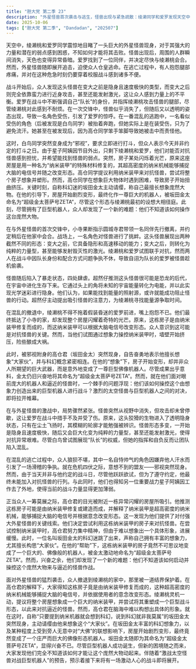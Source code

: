 ```yaml
---
title: "胆大党 第二季 23"
description: "外星怪兽首次袭击与逃生，怪兽出现与紧急疏散：绫濑同学和爱罗发现天空中出现巨大的外星怪兽，对它的力量和弱点感到困惑和震惊。他们不确定如何才能战胜它。外星怪兽首次袭击与逃生，人员消失与会合计划：在怪兽出现后，周围的人群突然消失。爱罗找到了一位同伴，并决定尽快与绫濑桃会合。与此同时，天空也变得异常黑暗。外星怪兽首次袭击与逃生，怪兽追击与危机：外星怪兽开始追击众人，他们被迫仓皇逃跑。在逃亡中，有角色感到腿部疼痛，并抱怨在这种危急情况下仍要穿着校服战斗的不便。与外星怪兽的首次交锋，战术部署与角色冲突：小寺指示圆城寺君带着一名同伴先行撤退，并约定随后到自己家集合。战场上，一名角色对怪兽进行挑衅。与外星怪兽的首次交锋，怪兽形态变化与战斗：怪兽在战斗中展现出两种形态：变大前是隐身速度型，变大后则变为力量型，并且能够发射激光。绫濑桃和爱罗尝试与怪兽对抗，但两人因谁是队长以及如何配合的问题发生争执，导致队长在战斗中被怪兽偷袭。与外星怪兽的首次交锋，怪兽暴走与弱点推测：怪兽随后进入了暴走状态。有角色推测这头怪兽可能是恐龙的后代，通过角将未知的宇宙能量转化为电能，并利用光学迷彩进行隐身。他们认为如果能找到能量照射源，或许就能阻止怪兽。隐形怪兽的威胁与纳米装甲的发现，隐形攻击与危机加剧：怪兽突然从视线中消失，但攻击仍在继续。原来它进入了透明隐身状态，导致爱罗在战斗中受伤。在扬起的灰尘中，怪兽的轮廓才勉强可见。隐形怪兽的威胁与纳米装甲的发现，逃亡中的插曲与邪视登场：在逃亡过程中，一名帅哥角色因嫌弃他人的汗水而与另一名角色发生争执。随后，邪视出现，但由于今天不是与他约定的战斗日，他无法加入战斗。隐形怪兽的威胁与纳米装甲的发现，纳米装甲的线索：众人发现附近一栋房屋正在闪闪发光。高仓君观察后推测这栋房子是用纳米装甲修复或建造的，这可能成为对付外星怪兽的关键。纳米装甲的运用与巨型机器人诞生，纳米装甲原理的解释：高仓君解释说，纳米装甲是超高密度的纳米机械，能够捕捉大脑的电信号，并根据使用者的想法改变形态。纳米装甲的运用与巨型机器人诞生，重塑房屋的尝试：绫濑桃提议将整个房屋想象成一个巨大的纳米装甲，并尝试对其进行重塑以对抗怪兽。然而，高仓君发现自己难以在脑海中具体构想出合适的形态。纳米装甲的运用与巨型机器人诞生，坂田金太的介入与大佛机器人：此时，自称“提到纳米机器就会想到科幻，说到科幻就离不开本人”的坂田金太出现，主动提出由他来想象“大家伙”。在他的科幻想象力（以及受到某人无意中想象大佛的影响）下，房屋开始变形，最终变成了一个巨大的佛像形态机器人，并被坂田金太命名为“超级金太菩萨号ZETA”。纳米装甲的运用与巨型机器人诞生，未知的挑战与剧情预告：尽管巨型机器人成功诞生，但众人仍不清楚如何才能让它动起来。最后，伴随着“激战 太空怪兽对战巨型机器人”的预告语，暗示了接下来的故事发展。"
date: 2025-10-06
tags: ["胆大党 第二季", "Dandadan", "202507"]
---
```


天空中，绫濑桃和爱罗同学震惊地目睹了一头巨大的外星怪兽现身，对于其强大的力量和潜在的弱点感到困惑，不知如何才能将其击败。怪兽出现后，周围的人群瞬间消失，天色也变得异常昏暗。爱罗找到了一位同伴，并决定尽快与绫濑桃会合。然而，外星怪兽随即展开追击，迫使众人仓皇逃命。在逃亡过程中，有人抱怨腿部疼痛，并对在这种危急时刻仍要穿着校服战斗感到诸多不便。

战斗开始后，众人发现这头怪兽在变大之前是隐身且速度极快的类型，而变大之后则完全依靠蛮力进行近身攻击，甚至还能发射激光，这让众人感到力量上的不平衡。爱罗在战斗中不断强调自己“队长”的身份，并指挥绫濑桃攻击怪兽的腿部，尽管绫濑桃对此感到不耐烦。在一次交锋中，怪兽似乎消失了，但随后又以透明的姿态出现，导致一名角色受伤，引发了爱罗的惊呼。在一番混乱的逃跑中，一名看似受伤的角色（后被发现是白鸟同学）被抬着奔跑，但她实际上是在装受伤，只为了避免流汗。她甚至在被发现后，因为高仓同学笨手笨脚导致她被击中而责怪他。

这时，白鸟同学突然变身成为“邪视”，要求立即进行打斗，但众人表示今天并非约定的打斗之日。由于星子阿姨因节目外出，只剩下绫濑桃和爱罗，他们对能否对抗怪兽感到担忧，并希望能找到怪兽的弱点。突然，房子某处闪烁着光芒，原来这座房屋是用一种名为“纳米装甲”的特殊材料修复的，其超高密度的纳米机械能够捕捉大脑的电信号并随之改变形态。高仓同学提议利用纳米装甲来对抗怪兽，尝试将整个房子想象并塑形。然而，高仓同学在想象巨大物体时遇到困难，导致房子开始扭曲挤压。关键时刻，自称科幻迷的坂田金太主动请缨，称自己最擅长想象庞然大物。在他的引导下，房屋开始剧烈变形，最终化作一尊巨大的机器人，被坂田金太命名为“超级金太菩萨号ZETA”，尽管这个形态与绫濑桃最初的设想大相径庭。此刻，尽管拥有了巨型机器人，众人却发现了一个新的难题：他们不知道该如何操作这台庞然大物。

在与外星怪兽的首次交锋中，小寺果断指示圆城寺君带领一名同伴先行撤离，并约定稍后在他家中会合。战场上，一名角色对怪兽进行了挑衅。这头怪兽展现出两种截然不同的形态：变大之前，它具备隐形和高速移动的能力；变大之后，则转化为纯粹的力量型，甚至能够发射毁灭性的激光。绫濑桃和爱罗试图联手对抗，然而两人在战斗中因队长身份和配合方式问题争执不休，导致自诩为队长的爱罗被怪兽趁机偷袭。

怪兽随后陷入了暴走状态，四处肆虐。超然仔推测这头怪兽很可能是恐龙的后代，在宇宙中进化生存下来。它通过头上的角将未知的宇宙能量转化为电能，并以此实现光学迷彩进行隐身。他们认为，如果能找到能量的照射源，或许就能成功阻止怪兽的行动。超然仔主动提出吸引怪兽的注意力，为绫濑桃寻找能量源争取时间。

在混乱的撤退中，绫濑桃不得不拖着假装昏迷的爱罗前进，嘴上抱怨不已。他们最终抵达了小寺的家，却发现整个房屋闪耀着奇特的光芒。原来，这栋房子是由纳米装甲修复而成的，而这纳米装甲可以根据大脑电信号改变形态。众人意识到这可能是对抗怪兽的关键。然而，当他们试图通过想象力操控纳米装甲时，墙壁开始挤压，险些酿成大祸。

此时，被邪视附身的高仓君（坂田金太）突然现身，自告奋勇地表示他擅长想象“大家伙”，并与科幻概念紧密相连。在他的“想象”下，房子开始变形，却并非众人所期望的巨大武器，而是意外地变成了一尊巨型佛像机器人。尽管成果出乎意料，金太仍旧兴奋地将其命名为“超级金太菩萨号ZETA”。然而，就在他们面对眼前庞大的机器人和逼近的怪兽时，一个棘手的问题浮现：他们该如何操控这个由想象力创造出来的巨型机器人进行战斗？激烈的太空怪兽与巨型机器人之间的对决，即将拉开帷幕。

在与外星怪兽的激战中，局势骤然紧张。怪兽突然从视野中消失，但攻击却未曾停歇，这让爱罗在战斗中措手不及并受了伤。原来，这头狡猾的生物进入了透明隐身状态，只有在尘土飞扬时，其模糊的轮廓才能勉强被辨识。怪兽形态多变，一开始是隐身且速度极快，随后又会巨大化变为纯粹的力量型，甚至还能发射激光，使得对抗异常艰难。尽管白鸟曾试图展现“队长”的权威，但她的指挥和自负反而让团队陷入混乱。

在混乱的逃亡过程中，众人狼狈不堪，其中一名自恃帅气的角色因嫌弃他人汗水而引发了一场滑稽的争执。就在危机四伏之际，意想不到的盟友——邪视突然现身。然而，由于当天并非与他约定的战斗日，尽管他跃跃欲试，但为了遵守约定，他最终未能加入对抗怪兽的行列。与此同时，他们也得知另一位重要战力星子阿姨因工作去了外地，使得当前的战斗力量显得更加薄弱。

正当众人一筹莫展之际，高仓君的目光被附近一栋异常闪耀的房屋所吸引。他推测这栋房子可能是由纳米装甲修复或建造而成，并解释了纳米装甲是超高密度的纳米机械，能够捕捉大脑的电信号并根据意念改变形态。这一发现为他们提供了对付强大外星怪兽的关键线索。他们决定尝试利用这栋纳米装甲的房子来对抗怪兽。在尝试控制纳米装甲时，高仓君努力集中精神，但由于难以想象出一个具体形象，进展缓慢。此时，一位名叫坂田金太的科幻迷跳了出来，声称自己拥有丰富的想象力，尤其擅长构思“大家伙”。在他的“帮助”下，这栋纳米装甲的房子竟然不可思议地变成了一个巨大的、佛像般的机器人，被金太激动地命名为“超级金太菩萨号ZETA”。然而，兴奋之余，他们却发现了一个新的难题：他们不知道该如何启动并操控这个庞然大物来与逼近的怪兽作战。

面对外星怪兽的猛烈袭击，众人撤退到绫濑桃的家中，那里被一道结界保护着。在高仓君的解释下，大家得知这栋房子竟是由纳米装甲修复而成的，这种超高密度的纳米机械能够捕捉大脑的电信号，并依据使用者的意念改变形态。绫濑桃灵机一动，提议将整个房屋想象成一个巨大的纳米装甲，并尝试将其重塑成一个巨型战斗形态，以此来对抗逼近的怪兽。然而，高仓君在脑海中难以构想出具体的形象。就在这时，自称“只要提到纳米机器就会想到科幻，说到科幻就非我莫属”的坂田金太突然现身，主动请缨由他来想象这个“大家伙”。在坂田金太丰富的科幻想象力，以及某种程度上受到旁人无意中对“大佛”的联想影响下，房屋开始剧烈变形，最终竟然变成了一个庄严而巨大的佛像形态机器人。坂田金太随即为其命名为“超级金太菩萨号ZETA”，显得兴奋不已。尽管巨型机器人成功诞生，但新的困境随之而来，大家发现他们完全不知道该如何才能让这个庞然大物动起来。伴随着“激战太空怪兽对战巨型机器人”的预告，预示着接下来将有一场激动人心的战斗即将展开。